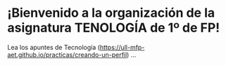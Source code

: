 # ¡Bienvenido a la organización de la asignatura TENOLOGÍA de 1º de FP!

Lea los apuntes de Tecnología (https://ull-mfp-aet.github.io/practicas/creando-un-perfil)
...
